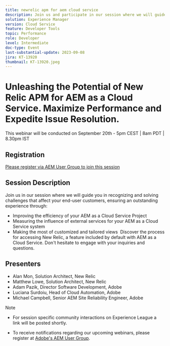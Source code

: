 ```yaml
---
title: newrelic apm for aem cloud service
description: Join us and participate in our session where we will guide you in recognizing and solving challenges that affect your end-user customers, ensuring an outstanding experience through -  Improving the efficiency of your AEM as a Cloud Service Project | Measuring the influence of external services for your AEM as a Cloud Service system | Making the most of customized and tailored views. Discover the process for accessing New Relic, a feature included by default with AEM as a Cloud Service. Don't hesitate to engage with your inquiries and questions.
solution: Experience Manager
version: Cloud Service
feature: Developer Tools
topic: Performance
role: Developer
level: Intermediate
doc-type: Event
last-substantial-update: 2023-09-08
jira: KT-13920
thumbnail: KT-13920.jpeg
---
```


# Unleashing the Potential of New Relic APM for AEM as a Cloud Service. Maximize Performance and Expedite Issue Resolution.

This webinar will be conducted on September 20th - 5pm CEST | 8am PDT | 8.30pm IST

## Registration

[Please register via AEM User Group to join this session](https://aem-augs.adobe.com/events/details/adobe-experience-manager-aem-learning-chapter-presents-harness-the-power-of-new-relic-apm-for-aem-as-a-cloud-service-boost-performance-amp-rapid-issue-fix/)

## Session Description

Join us in our session where we will guide you in recognizing and solving challenges that affect your end-user customers, ensuring an outstanding experience through: 

* Improving the efficiency of your AEM as a Cloud Service Project
* Measuring the influence of external services for your AEM as a Cloud Service system
* Making the most of customized and tailored views 
Discover the process for accessing New Relic, a feature included by default with AEM as a Cloud Service. Don't hesitate to engage with your inquiries and questions.

## Presenters

* Alan Mon, Solution Architect, New Relic
* Matthew Lowe, Solution Architect, New Relic
* Adam Pazik, Director Software Development, Adobe
* Luciana Surdoiu, Head of Cloud Automation, Adobe
* Michael Campbell, Senior AEM Site Reliability Engineer, Adobe

>[!NOTE]
>
>* For session specific community interactions on Experience League a link will be posted shortly. 
>
>* To receive notifications regarding our upcoming webinars, please register at [Adobe's AEM User Group](https://aem-augs.adobe.com/).

